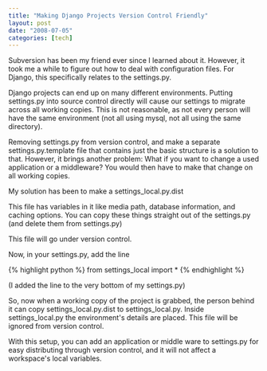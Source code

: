 ```yaml
---
title: "Making Django Projects Version Control Friendly"
layout: post
date: "2008-07-05"
categories: [tech]
---
```

Subversion has been my friend ever since I learned about it. However, it took me a while to figure out how to deal with configuration files. For Django, this specifically relates to the settings.py.

Django projects can end up on many different environments. Putting settings.py into source control directly will cause our settings to migrate across all working copies. This is not reasonable, as not every person will have the same environment (not all using mysql, not all using the same directory).

Removing settings.py from version control, and make a separate settings.py.template file that contains just the basic structure is a solution to that. However, it brings another problem: What if you want to change a used application or a middleware? You would then have to make that change on all working copies.

My solution has been to make a settings_local.py.dist

This file has variables in it like media path, database information, and caching options. You can copy these things straight out of the settings.py (and delete them from settings.py)

This file will go under version control.

Now, in your settings.py, add the line

{% highlight python %}
from settings_local import *
{% endhighlight %}

(I added the line to the very bottom of my settings.py)

So, now when a working copy of the project is grabbed, the person behind it can copy settings_local.py.dist to settings_local.py. Inside settings_local.py the environment's details are placed. This file will be ignored from version control.

With this setup, you can add an application or middle ware to settings.py for easy distributing through version control, and it will not affect a workspace's local variables.

